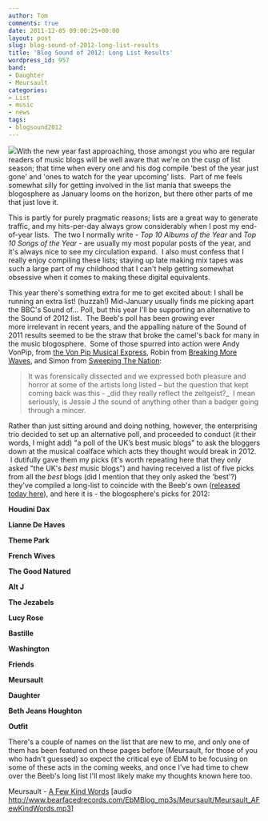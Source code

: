 ```yaml
---
author: Tom
comments: true
date: 2011-12-05 09:00:25+00:00
layout: post
slug: blog-sound-of-2012-long-list-results
title: 'Blog Sound of 2012: Long List Results'
wordpress_id: 957
band:
- Daughter
- Meursault
categories:
- List
- music
- news
tags: 
- blogsound2012
---
```


[![](http://eatenbymonsters.files.wordpress.com/2011/11/the-blog-sound-2012.jpg?w=300)](http://eatenbymonsters.files.wordpress.com/2011/11/the-blog-sound-2012.jpg)With the new year fast approaching, those amongst you who are regular readers of music blogs will be well aware that we're on the cusp of list season; that time when every one and his dog compile 'best of the year just gone' and 'ones to watch for the year upcoming' lists.  Part of me feels somewhat silly for getting involved in the list mania that sweeps the blogosphere as January looms on the horizon, but there other parts of me that just love it.

This is partly for purely pragmatic reasons; lists are a great way to generate traffic, and my hits-per-day always grow considerably when I post my end-of-year lists.  The two I normally write - _Top 10 Albums of the Year_ and _Top 10 Songs of the Year_ - are usually my most popular posts of the year, and it's always nice to see my circulation expand.  I also must confess that I really enjoy compiling these lists; staying up late making mix tapes was such a large part of my childhood that I can't help getting somewhat obsessive when it comes to making these digital equivalents.

This year there's something extra for me to get excited about: I shall be running an extra list! (huzzah!) Mid-January usually finds me picking apart the BBC's Sound of... Poll, but this year I'll be supporting an alternative to the Sound of 2012 list.  The Beeb's poll has been growing ever more irrelevant in recent years, and the appalling nature of the Sound of 2011 results seemed to be the straw that broke the camel's back for many in the music blogosphere.  Some of those spurred into action were Andy VonPip, from [the Von Pip Musical Express](http://vonpipmusicalexpress.wordpress.com/), Robin from [Breaking More Waves](http://www.breakingmorewaves.blogspot.com/), and Simon from [Sweeping The Nation](http://sweepingthenation.blogspot.com/):


<blockquote>It was forensically dissected and we expressed both pleasure and horror at some of the artists long listed – but the question that kept coming back was this - _did they really reflect the zeitgeist?_  I mean seriously, is Jessie J the sound of anything other than a badger going through a mincer.</blockquote>






Rather than just sitting around and doing nothing, however, the enterprising trio decided to set up an alternative poll, and proceeded to conduct (it their words, I might add) "a poll of the UK’s best music blogs" to ask the bloggers down at the musical coalface which acts they thought would break in 2012.  I dutifully gave them my picks (it's worth repeating here that they only asked "the UK's _best_ music blogs") and having received a list of five picks from all the _best_ blogs (did I mention that they only asked the 'best'?) they've compiled a long-list to coincide with the Beeb's own ([released today here](http://www.bbc.co.uk/news/entertainment-arts-16003723)), and here it is - the blogosphere's picks for 2012:


**Houdini Dax**




**Lianne De Haves**




**Theme Park**




**French Wives**




**The Good Natured**




**Alt J**




**The Jezabels**




**Lucy Rose**




**Bastille**




**Washington**




**Friends**




**Meursault**




**Daughter**




**Beth Jeans Houghton**




**Outfit**


There's a couple of names on the list that are new to me, and only one of them has been featured on these pages before (Meursault, for those of you who hadn't guessed) so expect the critical eye of EbM to be focusing on some of these acts in the coming weeks, and once I've had time to chew over the Beeb's long list I'll most likely make my thoughts known here too.

Meursault - [A Few Kind Words](http://www.bearfacedrecords.com/EbMBlog_mp3s/Meursault/Meursault_AFewKindWords.mp3) [audio http://www.bearfacedrecords.com/EbMBlog_mp3s/Meursault/Meursault_AFewKindWords.mp3]


